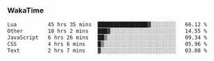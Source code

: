 ### WakaTime

<!--START_SECTION:waka-->

```txt
Lua          45 hrs 35 mins  ████████████████▓░░░░░░░░   66.12 %
Other        10 hrs 2 mins   ███▓░░░░░░░░░░░░░░░░░░░░░   14.55 %
JavaScript   6 hrs 26 mins   ██▒░░░░░░░░░░░░░░░░░░░░░░   09.34 %
CSS          4 hrs 6 mins    █▒░░░░░░░░░░░░░░░░░░░░░░░   05.96 %
Text         2 hrs 7 mins    ▓░░░░░░░░░░░░░░░░░░░░░░░░   03.08 %
```

<!--END_SECTION:waka-->
